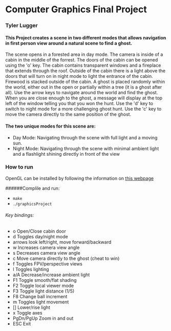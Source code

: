 # Computer Graphics Final Project

### Tyler Lugger

#### This Project creates a scene in two different modes that allows navigation in first person view around a natural scene to find a ghost.


 The scene opens in a forested area in day mode. The camera is inside of a cabin in the middle of the forrest. The doors of the cabin can be opened using the 'o' key. The cabin contains transparent windows and a fireplace that extends through the roof. Outside of the cabin there is a light above the doors that will turn on in night mode to light the entrance of the cabin. Firewood is stacked outside of the cabin. A ghost is placed randomly within the world, either out in the open or partially within a tree (it is a ghost after all). Use the arrow keys to navigate around the world and find the ghost. When you are close enough to the ghost, a message will display at the top left of the window telling you that you won the hunt. Use the 'd' key to switch to night mode for a more challenging ghost hunt. Use the 'c' key to move the camera directly to the same position of the ghost.


#### The two unique modes for this scene are:
* Day Mode: Navigating through the scene with full light and a moving sun.
* Night Mode: Navigating through the scene with minimal ambient light and a flashlight shining directly in front of the view

### How to run
OpenGL can be installed by following the information on [this webpage](http://www.prinmath.com/csci5229/misc/install.html)


######Complile and run:
* `make`
* `./graphicsProject`

###### Key bindings:
*  o          Open/Close cabin door
*  d          Toggles day/night mode
*  arrows     look left/right, move forward/backward
*  w          Increases camera view angle
*  s          Decreases camera view angle
*  c          Move camera directly to the ghost (cheat to win)
*  f          Toggles FPV/perspective views
*  l          Toggles lighting
*  a/A        Decrease/increase ambient light
*  F1         Toggle smooth/flat shading
*  F2         Toggle local viewer mode
*  F3         Toggle light distance (1/5)
*  F8         Change ball increment
*  m          Toggles light movement
*  []         Lower/rise light
*  x          Toggle axes
*  PgDn/PgUp  Zoom in and out
*  ESC        Exit
